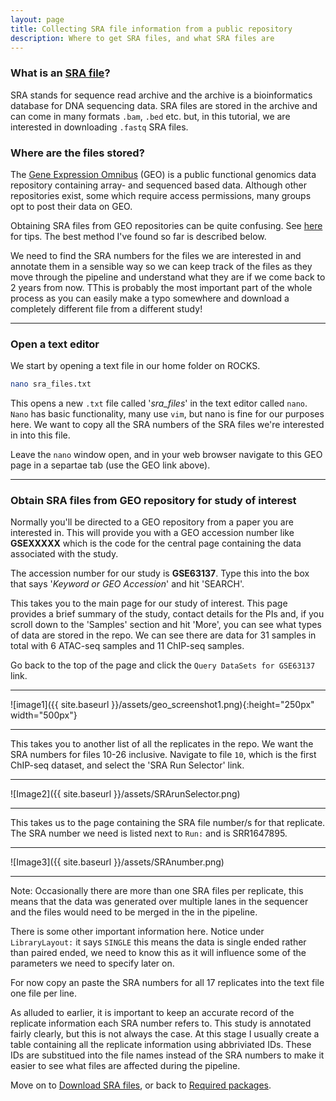 ```yaml
---
layout: page
title: Collecting SRA file information from a public repository
description: Where to get SRA files, and what SRA files are
---
```


### What is an [SRA file](https://en.wikipedia.org/wiki/Sequence_Read_Archive)?

SRA stands for sequence read archive and the archive is a bioinformatics database for DNA sequencing data. 
SRA files are stored in the archive and can come in many formats `.bam`, `.bed` etc. but, in this tutorial,
we are interested in downloading `.fastq` SRA files.

### Where are the files stored?

The [Gene Expression Omnibus](https://www.ncbi.nlm.nih.gov/geo/) (GEO) is a public functional genomics data 
repository containing array- and sequenced based data. Although other repositories exist, some which require 
access permissions, many groups opt to post their data on GEO. 

Obtaining SRA files from GEO repositories can be quite confusing. See [here](https://www.biostars.org/p/111040/)
for tips. The best method I've found so far is described below. 

We need to find the SRA numbers for the files we are interested in and annotate them in a sensible way so we 
can keep track of the files as they move through the pipeline and understand what they are if we come back to 
2 years from now. TThis is probably the most important part of the whole process as you can easily make a 
typo somewhere and download a completely different file from a different study!

***

### Open a text editor

We start by opening a text file in our home folder on ROCKS.

~~~bash
nano sra_files.txt
~~~

This opens a new `.txt` file called '*sra_files*' in the text editor called `nano`. `Nano` has basic functionality, 
many use `vim`, but nano is fine for our purposes here. We want to copy all the SRA numbers of the SRA files 
we're interested in into this file. 

Leave the `nano` window open, and in your web browser navigate to this GEO page in a separtae tab (use the GEO 
link above). 

***

### Obtain SRA files from  GEO repository for study of interest

Normally you'll be directed to a GEO repository from a paper you are interested in. This will provide you with 
a GEO accession number like **GSEXXXXX** which is the code for the central page containing the data associated 
with the study.

The accession number for our study is **GSE63137**. Type this into the box that says '*Keyword or GEO Accession*'
and hit 'SEARCH'.

This takes you to the main page for our study of interest. This page provides a brief summary of the study, 
contact details for the PIs and, if you scroll down to the 'Samples' section and hit 'More', you can see what 
types of data are stored in the repo. We can see there are data for 31 samples in total with 6 ATAC-seq samples 
and 11 ChIP-seq samples.


Go back to the top of the page and click the `Query DataSets for GSE63137` link.

***

![image1]({{ site.baseurl }}/assets/geo_screenshot1.png){:height="250px" width="500px"}

***

This takes you to another list of all the replicates in the repo. We want the SRA numbers for files 10-26 inclusive. 
Navigate to file `10`, which is the first ChIP-seq dataset, and select the 'SRA Run Selector' link. 

***

![Image2]({{ site.baseurl }}/assets/SRArunSelector.png)

***

This takes us to the page containing the SRA file number/s for that replicate. The SRA number we need is listed next to `Run:` and is 
SRR1647895.

***

![Image3]({{ site.baseurl }}/assets/SRAnumber.png)

***

Note: Occasionally there are more than one SRA files per replicate, this means that the data was generated over 
multiple lanes in the sequencer and the files would need to be merged in the in the pipeline.

There is some other important information here. Notice under `LibraryLayout:` it says `SINGLE` this means the data 
is single ended rather than paired ended, we need to know this as it will influence some of the parameters we need to 
specify later on.

For now copy an paste the SRA numbers for all 17 replicates into the text file one file per line.

As alluded to earlier, it is important to keep an accurate record of the replicate information each SRA 
number refers to. This study is annotated fairly clearly, but this is not always the case. At this stage I usually
create a table containing all the replicate information using abbriviated IDs. These IDs are substitued into the file
names instead of the SRA numbers to make it easier to see what files are affected during the pipeline. 
 
Move on to [Download SRA files](pages/download_SRA_files.html), or back to [Required packages](pages/required_packages.html).
 

